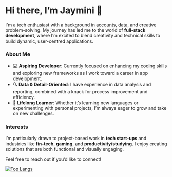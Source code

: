 # Hi there, I’m Jaymini 👋

I'm a tech enthusiast with a background in accounts, data, and creative problem-solving. My journey has led me to the world of **full-stack development**, where I’m excited to blend creativity and technical skills to build dynamic, user-centred applications.

### About Me

- 💻 **Aspiring Developer**: Currently focused on enhancing my coding skills and exploring new frameworks as I work toward a career in app development.
- 🔍 **Data & Detail-Oriented**: I have experience in data analysis and reporting, combined with a knack for process improvement and efficiency.
- 🧠 **Lifelong Learner**: Whether it’s learning new languages or experimenting with personal projects, I’m always eager to grow and take on new challenges.

### Interests

I’m particularly drawn to project-based work in **tech start-ups** and industries like **fin-tech**, **gaming**, and **productivity/studying**. I enjoy creating solutions that are both functional and visually engaging.

Feel free to reach out if you’d like to connect!

[![Top Langs](https://github-readme-stats-jaymini-chauhans-projects.vercel.app/api/top-langs/?username=jayminic)](https://github.com/jayminic/github-readme-stats)
